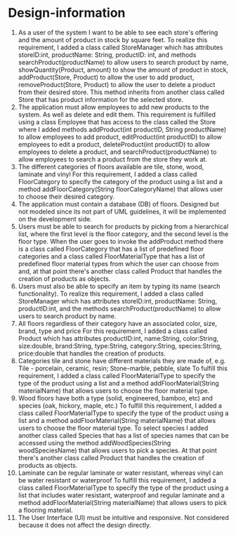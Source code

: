 # Design-information
1. As a user of the system I want to be able to see each store's offering and the amount of product in stock by square feet.
To realize this requirement, I added a class called StoreManager which has attributes storeID:int, productName: String, productID: int, and methods searchProduct(productName) to allow users to search product by name, showQuantity(Product, amount) to show the amount of product in stock, addProduct(Store, Product) to allow the user to add product, removeProduct(Store, Product) to allow the user to delete a product from their desired store. This method inherits from another class called Store that has product information for the selected store. 
2. The application must allow employees to add new products to the system. As well as delete and edit them.
This requirement is fulfilled using a class Employee that has access to the class called the Store where I added methods addProduct(int productID, String productName) to allow employees to add product, editProduct(int productID) to allow employees to edit a product, deleteProduct(int productID) to allow employees to delete a product, and searchProduct(productName) to allow employees to search a product from the store they work at.
3. The different categories of floors available are tile, stone, wood, laminate and vinyl
For this requirement, I added a class called FloorCategory to specify the category of the product using a list and a method addFloorCategory(String floorCategoryName) that allows user to choose their desired category. 
4. The application must contain a database (DB) of floors.
Designed but not modeled since its not part of UML guidelines, it will be implemented on the development side.
5. Users must be able to search for products by picking from a hierarchical list, where the first level is the floor category, and the second level is the floor type.
When the user goes to invoke the addProduct method there is a class called FloorCategory that has a list of predefined floor categories and a class called FloorMaterialType that has a list of predefined floor material types from which the user can choose from and, at that point there's another class called Product that handles the creation of products as objects.
6. Users must also be able to specify an item by typing its name (search functionality).
To realize this requirement, I added a class called StoreManager which has attributes storeID:int, productName: String, productID:int, and the methods searchProduct(productName) to allow users to search product by name. 
7. All floors regardless of their category have an associated color, size, brand, type and price
For this requirement, I added a class called Product which has attributes productID:int, name:String, color:String, size:double, brand:String, type:String, category:String, species:String, price:double that handles the creation of products. 
8. Categories tile and stone have different materials they are made of, e.g. Tile - porcelain, ceramic, resin; Stone-marble, pebble, slate
To fulfill this requirement, I added a class called FloorMaterialType to specify the type of the product using a list and a method addFloorMaterial(String materialName) that allows users to choose the floor material type. 
9. Wood floors have both a type (solid, engineered, bamboo, etc) and species (oak, hickory, maple, etc.)
To fulfill this requirement, I added a class called FloorMaterialType to specify the type of the product using a list and a method addFloorMaterial(String materialName) that allows users to choose the floor material type. To select species I added another class called Species that has a list of species names that can be accessed using the method addWoodSpecies(String woodSpeciesName) that allows users to pick a species. At that point there's another class called Product that handles the creation of products as objects.
10. Laminate can be regular laminate or water resistant, whereas vinyl can be water resistant or waterproof
To fulfill this requirement, I added a class called FloorMaterialType to specify the type of the product using a list that includes water resistant, waterproof and regular laminate and a method addFloorMaterial(String materialName) that allows users to pick a flooring material.
11. The User Interface (UI) must be intuitive and responsive.
Not considered because it does not affect the design directly.
